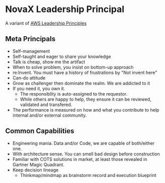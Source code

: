 # NovaX Leadership Principal

A variant of [AWS Leadership Principles](https://www.aboutamazon.com/about-us/leadership-principles)
## Meta Principals
- Self-management
- Self-taught and eager to share your knowledge
- Talk is cheap, show me the artifact
- When to solve problem, you insist on bottom-up approach
- re:Invent. You must have a history of frustrations by "Not invent here"
- Can-do attitude
- Grow as challenger then dominate the realm. We are addicted to it
- If you need it, you own it.
  - The responsiblity is auto-assigned to the requestor.
  - While others are happy to help, they ensure it can be reviewed, validated and transfered.
- The performance is measured on how and what you contribute to help internal and/or external community.

## Common Capabilities
- Engineering mania. Data and/or Code, we are capable of both/either one. 
- With architecture sense. You can smell bad design before construction
- Familiar with COTS solutions in market, at least those revealed in Gartner Magic Quadrant.
- Keep decision lineage
  - Thinkmap/mindmap as brainstorm record and execution blueprint

